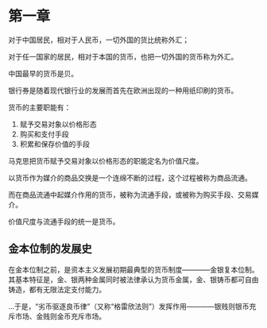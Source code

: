 # 第一章

对于中国居民，相对于人民币，一切外国的货比统称外汇；

对于任一国家的居民，相对于本国的货币，也把一切外国的货币称为外汇。



中国最早的货币是贝。



银行券是随着现代银行业的发展而首先在欧洲出现的一种用纸印刷的货币。



货币的主要职能有：

1. 赋予交易对象以价格形态
2. 购买和支付手段
3. 积累和保存价值的手段



马克思把货币赋予交易对象以价格形态的职能定名为价值尺度。



以货币作为媒介的商品交换是一个连绵不断的过程，这个过程被称为商品流通。

而在商品流通中起媒介作用的货币，被称为流通手段，或被称为购买手段、交易媒介。



价值尺度与流通手段的统一是货币。



## 金本位制的发展史

在金本位制之前，是资本主义发展初期最典型的货币制度————金银复本位制。其基本特征是，金、银两种金属同时被法律承认为货币金属，金、银铸币都可自由铸造，都有无限法定支付能力。



...于是，“劣币驱逐良币律”（又称“格雷欣法则”）发挥作用————银贱则银币充斥市场、金贱则金币充斥市场。
